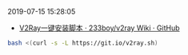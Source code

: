 2019-07-15 15:28:05

- [V2Ray一键安装脚本 · 233boy/v2ray Wiki · GitHub](https://github.com/233boy/v2ray/wiki/V2Ray%E4%B8%80%E9%94%AE%E5%AE%89%E8%A3%85%E8%84%9A%E6%9C%AC)
```sh
bash <(curl -s -L https://git.io/v2ray.sh)
```